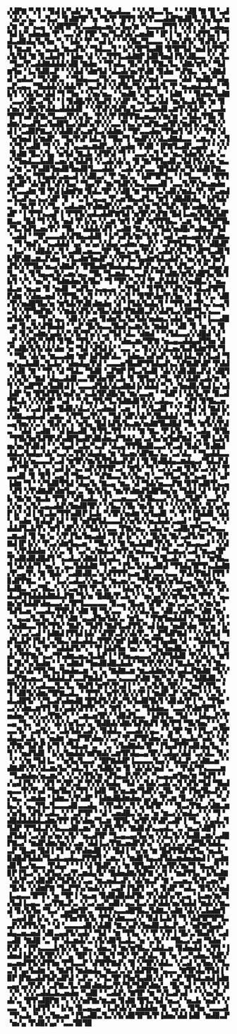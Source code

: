 ▞▟▛▇▝▚▜▝▝▉▟▐▞▚▟▞▝▆▝▊▝▅▃▟▃▃▝▝▞▄▜▃▃▜▃▝▝▝▟█▝▇▝█▝▃▟▝▟▞▃▚▃▝▃▜▃▞▝▊▟▇▜▛▝▅▝▜▞▛▝█▜▜▝▛▞▛▃▃▟▟▛▇▟▉▜▃▜▄▜▄▞▅▞▆▝▚▞▚▃▄▝▞▟█▜▛▜▞▃▃▟▄▃▅▞▃▜▄▞▆▝▚▃▃▃▛▜▜▝▞▟▚▝▟▝▃▟▄▃▜▟▐▞▚▟▅▟▅▝▛▝▃▃▚▛▐▜▛▝▅▞▜▃▛▟▞▃▅▟▇▝▐▛▐▝▅▝▞▝▟▜▜▃▜▝▜▟▃▟▉▟▄▜▄▜▅▝▚▝▐▟▞▝▛▝▚▟▐▞▝▝▚▜▙▞▜▃▃▃▝▞▅▞▟▜▞▝▊▟▜▞▃▞▜▝▆▃▆▝▃▝▄▃▙▝▆▃▟▜▞▝▜▟▃▃▜▝▐▞▚▜▛▜▄▟█▝▉▜▛▜▟▝▅▟▐▞▛▜▞▞▙▜▟▝▇▝▊▃▙▟▜▝▐▟▅▝▟▝▞▃▜▜▜▃▟▟▇▛▐▟▉▜▅▟▐▜▞▟█▃▃▝▞▃▜▃▝▜▄▞▛▃▟▟▇▟▟▟▞▟█▝▇▟▅▝▝▜▚▟▃▝▉▞▚▜▝▛▇▃▜▃▝▟▇▞▆▜▞▝▜▟▆▜▅▝▐▃▜▟▉▃▛▝▝▞▟▟▝▟▆▜▟▝▟▃▟▞▅▞▛▟▉▝▉▟▅▝▚▛▇▃▝▃▝▟▇▟▟▝▄▟▃▞▝▜▞▟▛▃▝▝▜▟▄▃▃▞▜▞▃▝█▜▜▃▛▞▅▟▝▃▃▃▝▟▟▝▅▟█▞▚▟▄▃▛▃▄▃▝▜▙▟▟▞▞▟▟▞▛▝▄▃▛▟▝▞▟▜▙▞▜▞▄▟▟▞▙▝▛▝▅▃▅▟▃▟▄▞▝▜▙▜▝▞▟▞▙▞▟▟▝▜▝▜▅▝▝▞▅▞▅▃▝▝▅▟▇▝▄▜▃▝▄▝▐▟▇▝▝▝▉▟▅▞▙▟▇▝▃▃▞▟▛▃▞▜▞▝▐▝▉▟█▞▛▞▙▟▜▝▞▟▛▝▚▃▜▃▞▟▟▝▆▞▙▃▙▜▙▝▆▝▉▞▅▞▞▟▇▞▛▟▟▃▟▟▟▟▊▝▝▞▛▟▚▜▟▜▄▜▃▞▃▟▆▟▊▃▆▜▚▜▟▞▚▝▃▃▙▜▛▜▚▟▚▛▇▞▜▃▃▞▛▞▄▜▃▝▛▞▞▛▐▜▛▛▇▃▅▃▞▞▆▞▆▝▃▜▟▃▜▜▙▝▊▟▆▞▄▃▟▜▃▞▙▟█▜▃▞▟▟▚▞▛▞▞▃▃▜▚▃▚▞▅▛▇▃▅▜▛▞▆▟▜▞▃▞▜▞▞▟▐▝▃▟▉▛▇▃▞▞▟▟▉▟▚▃▆▜▃▞▟▟▆▞▝▜▛▃▃▟▅▞▜▜▅▜▝▟▝▞▝▛▇▝▟▝▅▜▅▟▐▞▆▟▛▃▝▜▄▜▚▛▐▟▃▜▝▜▙▞▜▝▅▟▛▞▞▟▃▟▇▟▃▃▝▃▆▃▚▝▃▜▝▞▜▞▃▟▉▝▜▝▞▃▜▝▄▃▅▃▆▟▛▃▞▞▄▟▅▝▛▟▉▝▐▛▇▜▃▟▛▃▄▟▞▝▝▞▞▝▊▟▇▝█▃▚▜▄▝▅▜▟▝▇▃▙▝▟▜▛▟▝▜▝▝▃▃▞▃▜▝▅▝▅▃▜▟▅▜▞▃▙▝▃▝▞▜▅▟▃▃▙▟▊▃▅▞▄▜▟▟▜▝▞▃▟▞▟▞▄▝█▝▇▞▜▜▄▟▊▃▜▟▐▜▞▞▅▝▅▃▚▞▆▝▃▜▚▟▉▜▅▟▉▜▅▟▉▜▃▃▟▟▞▝▃▟▞▃▛▃▃▝█▜▟▟▚▞▜▞▟▟▊▛▇▃▃▞▆▞▄▝▜▜▄▟▞▃▅▃▟▝▞▟▉▃▞▝▛▝▆▞▃▝▐▟▛▜▛▜▃▝▐▝▜▃▃▝▚▝█▜▜▟▚▟▛▝▟▞▆▜▝▟▚▜▄▞▝▜▄▞▛▝▆▞▜▟▛▞▙▃▚▃▃▟▊▝▃▃▜▞▛▞▆▃▅▟▅▞▛▃▃▟▆▝█▝▛▟▐▟▆▛▇▝▉▟▃▜▛▝▞▟█▝▆▝▜▜▜▃▚▟▊▞▆▟▃▜▚▝▛▃▅▟▃▜▃▟▚▃▚▃▞▟▛▝▊▝▝▃▜▝▄▃▄▝▛▃▅▜▙▃▟▜▃▝▆▜▝▟█▟▉▟▄▝▐▟▜▟▞▃▝▝▇▞▛▝▞▞▜▃▝▃▟▃▅▞▛▟▆▟▛▞▞▃▅▞▚▞▆▝▜▞▜▟▚▝█▞▄▟▆▞▟▃▝▟▛▝▐▝▛▜▚▃▄▛▐▝▛▜▜▞▄▟▃▟▟▛▇▜▟▝▅▜▛▞▚▛▇▝█▟▐▃▅▞▙▜▙▜▟▛▇▃▄▝█▟▝▜▝▞▙▝▅▟▝▛▐▞▅▝▞▃▆▝▆▜▝▟▛▝▆▜▜▜▙▃▝▃▆▝▜▝▜▟▛▜▙▞▜▃▜▟▜▃▅▞▛▞▝▜▙▝▝▟▟▟▞▟▜▝▃▟▇▝▇▃▚▝▞▜▟▞▅▟█▞▚▟▇▃▛▜▟▝▃▟▟▝▝▜▛▃▃▃▟▞▟▜▙▃▟▟▊▝▐▞▚▟▜▞▆▞▜▞▛▝▄▟▝▃▅▃▄▟▞▟▚▟▆▃▃▝▜▝▆▟▚▝▚▃▟▟▟▝▄▞▚▞▄▞▞▟▄▞▃▟▅▞▄▃▛▞▝▃▛▜▜▟▄▃▜▞▝▟█▟▛▝▐▃▞▝▝▟█▟▞▃▜▝▃▟▊▃▅▃▃▜▛▝█▃▚▃▅▝▛▟▝▃▟▟▚▜▃▜▝▟▛▜▃▟▊▜▙▜▛▟▉▃▆▃▛▟▅▝▚▜▃▟▆▜▅▟▛▝▞▞▛▜▃▜▄▟▆▜▟▃▟▟▚▝▅▞▄▜▃▜▅▜▟▜▞▞▛▜▙▞▅▃▞▟▇▟▚▝█▜▙▟▆▜▙▟▄▟▄▃▛▟▚▃▚▞▙▝▟▜▃▞▝▞▚▟▄▞▄▜▃▝▚▝▊▜▄▃▄▜▞▃▅▞▄▃▝▜▙▝▜▃▆▟▃▝▄▃▛▞▝▜▚▟▇▞▆▜▞▟█▜▄▜▙▜▙▜▝▞▚▝▅▞▚▝▜▟▆▟▅▞▙▜▙▞▝▜▝▜▛▞▚▞▟▝▛▃▛▟▟▟▝▞▅▟█▃▚▝▅▃▟▃▅▝▅▃▅▝▉▝▅▟▊▝▚▟▜▃▚▃▄▃▄▝▃▜▜▟▝▝▊▜▜▞▝▟▜▞▆▝▟▃▟▜▛▜▛▟▆▝▞▟▅▃▅▟▝▞▛▜▙▝▄▜▝▝▝▞▝▞▄▜▝▝▉▜▛▟▅▜▚▜▅▝▞▝█▝▞▃▝▟▉▞▛▞▅▟█▜▙▞▅▝▆▜▟▞▛▟▊▟▆▟▅▝▟▝▐▜▟▞▙▟▄▜▝▝▜▜▚▟▝▜▚▃▚▃▄▜▃▜▝▞▛▜▅▛▇▞▝▞▆▟▞▟▜▞▄▜▙▞▟▟▞▛▇▟▉▃▛▞▟▟▜▃▞▟█▜▜▃▚▃▃▝▅▜▟▞▛▃▝▜▚▞▄▃▝▟▊▞▞▃▅▝▊▟▅▜▃▜▄▜▟▞▅▟▅▃▚▟▟▝▅▞▜▝▐▃▃▟█▃▆▝▊▃▜▞▟▜▙▟▟▝▝▃▛▝█▞▙▃▃▜▙▟▚▃▆▞▙▝▆▟▟▝▝▟▊▝▊▝▅▝▄▝▉▝▚▝▊▞▚▟▆▞▄▟▞▞▚▜▞▜▚▞▞▃▞▜▟▝▟▃▝▟▆▟▝▝▚▜▟▃▃▞▞▟█▟▝▟▝▃▛▝▞▟▜▞▚▜▜▝▊▜▙▝▜▜▞▃▚▞▚▝▝▟▅▃▆▞▜▛▇▝▅▃▄▃▟▟▄▟▜▜▅▝▟▞▚▟█▞▙▜▞▟▞▟▅▝▅▝▜▟▝▟▜▟▐▞▝▃▃▝▃▝▊▞▞▞▟▃▅▞▙▟▜▟▆▜▜▞▜▝▝▜▙▝▟▞▅▝▆▃▃▟▆▝▆▛▐▟▜▟▛▟▃▝▐▟▅▃▚▟▚▟▚▝▟▟▐▟▃▜▚▜▃▟▝▜▅▞▄▃▙▟▊▃▜▃▙▞▝▟▅▟▄▞▛▟▝▃▃▃▅▜▙▟▛▜▜▟▄▟▚▃▚▛▇▟▛▟▛▝▛▟▟▝▐▟▊▝▇▝▝▜▚▝▟▝▜▟▃▝▜▟▉▝▃▛▇▛▐▜▃▞▙▟▊▝▟▞▞▟▊▟▉▃▛▟▝▟█▜▞▞▄▜▞▝▇▟▝▟▄▃▟▟▊▃▃▜▛▟▅▜▛▃▙▝▊▝█▜▄▞▞▜▄▝▛▞▟▟▛▃▟▞▆▝▚▜▝▞▚▟▛▜▚▞▙▟▊▟▐▝▃▃▃▟▜▟▞▟▃▟▇▟▐▞▟▟▟▝▚▝▃▜▅▟▉▞▙▟▐▃▚▟▐▟▛▝▆▝█▜▟▜▜▞▅▟▚▞▚▃▙▜▛▟█▞▆▝▆▞▃▃▅▝▝▜▟▛▐▝▟▞▙▞▛▝▉▃▟▜▜▃▙▝▞▞▛▟▛▝▚▟▝▝▚▜▃▜▜▞▜▃▜▟▇▟▊▜▞▞▃▟▄▃▝▃▝▟▜▝▉▜▙▃▅▟▆▞▝▞▃▟▐▟▇▝█▟▉▞▟▃▞▞▃▟▅▟▝▃▅▝▐▝▚▜▃▟▊▝▝▞▝▜▟▝▟▝▇▟▐▞▞▟▇▃▄▟▃▟▝▃▆▃▝▞▛▜▃▞▛▞▄▝▜▟▝▟▛▞▟▞▚▜▙▟▟▟▝▞▜▝▝▝▄▜▚▞▝▃▄▜▅▞▞▃▚▝▉▟▚▞▚▝▅▜▄▝█▟▐▟▜▞▙▃▆▞▅▟▇▜▙▟█▟▝▜▙▝▆▜▞▞▛▟▃▝▝▟▟▝▃▟▇▝▝▟▐▟▃▟▊▝▊▜▜▃▜▜▝▝▝▝▇▝▇▃▝▛▐▞▙▝▃▝▃▟▄▝▉▜▙▝▜▜▙▜▅▜▟▜▛▟▚▟█▜▄▟▛▟▉▟▅▃▛▜▟▞▄▞▃▞▙▞▅▜▅▛▇▟▝▃▜▛▐▃▙▜▅▞▅▞▛▟▊▟▝▝▃▜▄▟▝▃▙▞▚▃▛▝▟▃▄▜▜▜▙▟▉▃▃▞▛▃▟▝▉▟▞▝▊▟▇▟▟▟▃▞▙▟▄▞▟▞▚▃▞▃▜▜▞▟▄▟▄▝▆▝▟▃▅▞▟▛▇▃▚▃▝▃▞▟▃▝▝▜▄▟▟▃▃▝▛▟▐▞▅▃▃▃▛▃▟▝▆▜▛▞▆▞▙▜▜▟▄▟▚▛▐▝█▝▉▟█▟▄▃▆▟▄▃▞▜▟▃▛▟▆▜▝▜▚▞▚▝▄▝▄▟▐▞▚▃▚▟▚▜▜▜▛▃▞▝▇▜▞▝▜▝▃▞▞▃▆▝▊▜▞▃▞▟▞▝▛▃▃▟▊▝▊▝▉▜▝▃▄▜▝▜▅▃▞▝▚▛▇▃▃▜▞▞▙▃▜▝▃▃▜▜▃▞▜▞▚▃▅▝▐▝▄▛▐▟▆▝▜▝▝▞▜▟▉▜▜▟▝▟▄▞▙▝▇▃▄▝▆▃▝▟▝▜▟▞▅▃▃▛▇▝▉▜▚▟▉▜▚▃▄▝▟▜▝▞▛▟▇▟▛▟▆▜▄▞▃▝▇▞▙▜▄▝▆▞▛▟▆▟▜▟█▜▅▞▅▝▜▟▟▝▟▝▝▛▐▞▙▝▇▞▆▝▆▃▙▝▛▜▞▝▟▜▃▟▃▝▟▝▃▃▅▃▃▞▙▜▙▃▃▞▚▜▃▞▜▟▛▝▃▃▛▞▞▞▅▝▄▜▞▃▄▃▟▟▚▜▅▟▉▜▛▞▝▞▙▃▚▜▙▝▆▞▙▝▟▝▝▞▞▞▙▜▞▃▜▞▄▞▛▛▐▞▝▟▐▝▊▃▙▞▜▜▚▟▊▛▐▃▙▝▚▜▛▞▅▟▆▝▅▜▄▟▊▝▚▝▛▝▐▜▟▟▊▝▟▟▚▝▚▟▅▝▊▟▄▛▐▟▝▝█▝▅▛▇▜▟▃▃▃▛▞▅▜▞▞▅▃▙▟▞▃▄▟▝▝▛▃▃▝▚▝▞▟▟▟▜▃▙▜▚▝▆▜▝▟▛▞▞▞▜▟▞▞▃▃▝▛▇▞▅▃▝▃▙▞▅▝▃▟█▞▛▜▄▞▆▃▃▃▆▃▟▝█▝▆▝▄▝▞▛▐▜▄▜▅▃▟▟▝▜▚▛▐▞▚▝▞▝█▞▆▝▇▞▃▟▜▞▆▝▚▝▊▛▇▟▐▛▐▞▞▝▛▃▞▟▆▜▄▃▅▝▝▜▙▞▞▝▇▝▆▃▙▟█▝▛▞▙▝▃▞▆▃▄▃▟▝▝▞▟▃▝▞▛▟▟▟▅▝▞▞▃▝▊▝▃▞▚▞▆▟▃▞▆▜▚▞▅▟▃▃▜▝▜▃▆▃▞▃▟▝▆▃▄▜▛▜▚▟▉▟▉▟█▟▜▝▚▃▟▃▞▟▇▟▐▞▄▟▃▝▐▜▅▝▝▝▇▝█▃▟▞▝▃▃▜▝▝▆▜▙▃▜▝▟▞▟▞▜▝▅▞▃▝▄▃▜▟▟▟▇▝▜▝▃▝▐▜▃▜▞▟▃▟▉▟▝▜▜▟▄▜▛▜▚▃▙▟▇▞▛▃▄▜▚▝▇▝█▟▞▝▃▟▉▟▉▃▚▞▟▜▜▜▚▃▅▝█▞▃▃▚▃▃▝▛▟▞▛▇▟▐▜▜▝▊▟▛▛▇▃▝▝▃▝▐▃▞▃▟▃▞▞▅▃▛▝▆▃▅▞▃▝▜▜▟▜▟▞▅▜▟▃▄▝▆▞▟▞▆▃▙▟█▃▝▃▞▜▙▃▚▝▞▃▄▜▜▝▛▃▜▞▝▝▐▟▄▜▚▝▅▝▊▞▞▃▄▞▆▜▞▜▞▃▝▟▚▟▃▟▜▜▟▟▟▟▇▟▃▛▇▝▜▞▅▝█▟█▞▛▃▙▝▞▝▅▞▄▞▛▞▆▜▅▞▆▝▛▜▚▝▄▃▆▞▅▜▟▟▛▟▅▃▃▞▃▜▛▜▃▃▃▃▃▝▉▃▄▝█▃▅▝▟▜▛▝▅▞▃▞▃▞▚▞▆▞▆▝▜▟▜▃▅▝▃▃▟▃▜▜▛▟▝▟▇▝█▝▜▞▃▃▝▝▞▞▟▃▜▃▝▟▉▃▚▟▆▞▝▟▇▝▆▞▃▝▄▃▄▜▃▜▄▝▞▜▝▟▇▝▄▃▟▜▅▜▟▞▃▝▆▜▃▝▝▛▇▜▅▟▟▟▝▞▜▟▟▟▝▟▝▞▅▟▇▃▃▜▜▞▜▜▞▝▇▟▚▝▜▟▜▝▇▟▜▃▟▜▜▞▚▟▐▟▄▝▅▟▛▟▅▝▜▞▅▝▐▞▝▞▞▃▞▃▟▝▐▟▇▟▐▜▜▟▐▟▞▝▟▜▛▃▛▞▟▞▛▃▝▃▛▜▟▛▇▟▝▝▞▞▆▜▟▝▜▟▜▃▙▛▐▜▟▝▃▜▙▃▚▟▃▟▟▃▜▜▛▞▆▛▐▟▊▞▆▞▜▜▄▟▆▝▟▝▝▜▟▟▅▝▄▃▚▝█▞▞▝▅▝▛▝▚▟▟▟▜▞▚▝▝▛▐▟▟▜▅▝▅▞▃▝▞▜▄▜▅▟█▃▚▝▃▛▐▝▜▝▟▟▞▝▛▛▇▞▚▃▞▜▚▟▆▃▅▃▜▃▙▛▐▝▐▜▅▃▄▃▃▞▛▞▛▜▟▟▊▝▛▞▟▞▄▝▆▜▙▝▉▞▚▞▙▟▆▝▝▃▚▟▇▟▝▜▅▟▉▟█▃▙▟▞▝▜▞▛▞▛▞▟▝▇▃▙▞▛▃▜▝▇▃▙▟▚▞▟▞▜▜▞▜▃▜▅▟▅▃▆▝▄▝▄▝▇▟▇▃▆▝▆▃▟▟▆▞▆▞▄▟▃▛▇▟▇▝▜▞▞▃▞▛▇▃▅▃▞▜▟▟▟▃▛▃▃▛▇▟▟▝▃▃▚▃▃▃▛▟▇▝▇▞▚▞▃▜▚▃▜▟█▟▉▃▚▜▜▞▟▝▞▃▟▃▃▜▃▜▃▝▇▟▜▝▆▜▚▜▚▟▐▝▝▃▚▞▙▜▄▜▛▞▃▝▅▟▚▜▜▃▝▜▝▟▉▜▞▟▆▞▜▛▇▃▟▃▝▝▛▜▚▝▅▜▚▜▞▞▞▛▐▝▆▟▛▃▛▝▅▜▅▞▝▞▃▜▞▟▃▟█▜▞▝▞▜▃▟▚▟▅▟█▝█▜▟▜▞▟▚▞▜▞▙▟▉▜▙▜▝▟▊▟▞▛▐▝▚▝▜▜▅▝▃▞▞▟▆▃▆▜▜▝▊▞▄▟▞▟▜▜▚▝▚▝▇▜▝▃▝▃▝▜▟▟▅▃▝▃▃▞▛▟▆▜▛▜▝▃▅▟▅▞▚▞▞▃▞▛▇▞▚▝▝▃▆▃▅▜▛▞▝▟▉▟▜▃▃▝▐▟▜▜▃▝▜▟▝▝▐▟▄▃▛▞▛▃▄▝▜▃▝▟▝▞▝▟▞▞▅▜▃▞▄▝█▟█▟▞▟▇▞▙▛▇▟▜▝█▞▛▜▝▜▙▜▅▞▝▝▄▞▃▃▜▞▝▃▅▜▞▃▝▃▙▜▟▞▃▟▚▝▉▟▟▃▝▃▃▟▞▞▄▃▝▝▄▜▛▝▇▝▐▜▃▞▚▜▛▟▄▃▛▃▙▝▄▝▅▟▆▝▄▃▛▜▛▟▅▞▞▃▞▝▛▃▛▜▛▟▅▞▃▜▄▞▄▃▙▞▚▟▞▝▟▞▞▛▇▞▜▟▚▛▐▞▜▝▞▜▟▃▅▝▃▝▝▃▝▞▙▟▇▟▄▜▛▝▐▜▄▟▜▜▚▟▊▟▄▜▄▝▝▜▝▝▅▟▜▟▊▝▐▞▄▜▅▟▟▞▆▛▇▟▞▃▆▜▛▟▄▃▄▜▛▞▃▟▄▞▟▟▝▃▞▟▃▝▊▞▝▞▝▞▆▝▜▟▐▃▝▝▅▜▄▜▃▃▞▝█▛▇▟▟▛▐▃▃▃▃▜▄▞▞▜▟▃▛▃▞▟▇▃▅▝▝▟▇▟▛▞▛▞▟▃▆▞▙▞▚▟▃▜▝▃▜▟█▞▅▝▉▝▟▞▟▞▅▟▝▃▝▝▛▟▞▜▚▃▃▃▆▝▜▃▆▟▅▞▅▃▆▞▚▝▞▃▚▜▜▞▆▝▟▜▄▃▛▞▛▞▚▝▚▃▄▃▆▜▅▞▆▝▜▟▜▝▝▞▄▟▐▜▞▝▝▟▜▝▚▜▛▃▛▝▛▞▛▞▙▟▄▝▜▟▝▃▜▟▞▃▟▞▃▜▝▟▜▞▜▟▝▜▙▟▄▃▃▜▚▜▚▟▝▜▅▜▙▞▞▜▜▝▐▟▉▝▜▞▅▃▆▞▜▟▛▞▃▜▙▝▚▛▐▜▅▜▙▃▛▞▚▞▅▃▝▃▆▟▅▝▐▟▆▃▚▜▚▟▛▝▐▟▆▟█▟▆▟▅▞▄▞▄▝▛▃▆▝▉▃▞▞▛▝▃▝▚▞▙▃▚▝▄▃▜▜▃▜▃▃▃▟▊▃▃▟▄▝▚▜▚▟▞▃▜▝▄▜▟▜▛▝▝▝▉▃▞▛▇▃▞▟▇▃▆▞▅▜▄▝▟▜▞▃▟▃▝▞▝▃▛▜▛▝▝▟▝▃▅▟█▃▚▞▃▝▅▝▆▃▞▞▅▟▃▞▝▞▝▜▝▟█▟▟▟▟▟▃▟▆▞▛▛▐▜▞▟▅▞▜▃▆▝█▜▙▝▅▜▛▞▛▟▛▃▟▛▐▝▜▃▝▞▄▟▃▜▜▟▛▝▛▜▟▃▛▞▙▃▃▟▉▃▆▞▚▞▟▜▞▜▚▝▇▟▊▟▚▃▄▟▃▝▃▝▅▃▞▟█▜▝▝▟▜▟▟▝▃▞▟▚▞▅▞▄▜▞▝▅▃▟▜▛▝▜▃▄▃▄▞▙▞▅▝▞▟▃▜▞▞▙▟▊▃▆▞▃▟█▛▇▃▞▝▆▟▛▟▆▞▆▞▞▃▅▝▟▟▐▃▞▛▇▃▅▟▛▟▚▞▝▞▄▞▞▃▞▃▛▜▙▜▟▟▃▃▛▝█▃▅▝█▟▐▝▜▝▚▞▛▟▅▟█▝▞▝█▟▐▝▚▞▅▝▆▝█▟▜▜▙▛▇▜▄▝▅▃▙▝▉▟█▟▜▟▟▞▜▃▟▃▄▟▄▃▛▛▇▜▝▃▆▃▚▝▆▟▊▜▄▃▟▜▟▃▆▟▅▟▅▟▐▝▄▟▆▟▊▜▃▞▆▃▃▝▛▟▄▞▝▝▐▝▟▝█▟▛▃▚▝▆▝█▜▄▟▞▞▅▜▛▞▆▞▜▝▆▃▄▜▝▝▊▛▐▜▃▞▚▝▟▜▄▞▃▞▛▃▆▟▄▜▞▝█▟▅▟▇▞▙▛▇▝▄▜▝▝▆▟▜▜▄▝▐▞▙▟▇▝▟▞▛▃▞▟▉▟▛▞▜▟▜▞▞▃▄▝▆▃▅▟▃▟▚▝▟▞▆▃▛▝▇▝▃▃▅▃▜▞▛▃▅▞▛▝█▞▙▝▞▟▆▛▇▝▜▃▛▜▚▞▅▟▞▞▝▃▄▛▐▜▟▜▝▝▄▝▊▟▛▝▚▟▃▝▉▜▞▞▅▟▐▃▄▃▃▜▛▜▚▝▅▝▜▛▐▝▅▃▅▝▉▟▉▟▉▟▟▜▙▝▛▞▟▟▚▞▛▃▄▝▐▃▅▞▆▞▜▞▙▟▐▃▄▃▝▃▞▛▇▃▛▃▝▞▃▞▃▞▚▟▊▞▄▃▜▃▞▃▛▟▟▞▅▞▙▟▟▝▆▟▞▞▆▃▟▝▊▞▙▜▅▝▜▃▞▝▄▟▆▜▛▃▝▜▜▜▚▃▃▟█▜▙▃▜▟▇▃▚▟▇▝▟▞▞▃▙▟▆▜▝▃▄▟▐▛▐▞▄▝▃▝▜▜▅▜▜▞▙▝▛▜▞▟▆▃▃▞▞▝▉▟▐▃▙▜▝▜▝▟▟▜▛▜▛▜▃▃▛▞▟▜▜▞▅▝▝▟▝▃▃▃▃▟▊▞▟▟▉▝▇▃▚▟▚▜▅▟▉▃▙▃▛▃▞▝▅▛▇▜▄▟▞▟▄▃▅▃▅▟▝▟▊▃▄▟▜▞▄▟▞▝▜▟▝▝▆▝▜▜▄▝▞▝▛▝▞▛▐▝█▞▃▜▙▟▜▝▃▟▃▟▊▝▇▟█▝▃▝▛▝▟▃▆▟▞▃▚▜▞▟▉▜▃▟▃▝▅▝▃▜▞▝▝▜▙▃▞▃▆▝▜▟▅▝▛▟▚▝▐▜▚▃▃▃▙▜▞▞▙▝▅▃▝▟▅▃▜▝▆▞▆▜▙▃▚▟▟▃▅▝▉▟▅▟▟▝▄▜▜▝▐▟▅▟▐▟▚▞▙▜▛▞▞▝▄▝█▛▐▝▞▜▄▜▝▜▞▝▛▃▛▟▃▝▊▝▅▝▃▞▚▟▅▃▜▟▛▞▄▃▅▟▜▜▞▟▜▜▅▝▛▜▃▃▛▝▟▜▛▛▇▟▚▝█▝▞▜▛▞▟▟▃▝▞▃▟▝▄▜▅▞▞▜▃▃▜▝▄▞▙▟▆▝▄▝▇▟▜▝▆▟▅▟▄▝▆▃▞▃▚▞▟▟▜▛▇▝▄▃▃▝▇▜▛▟▄▜▜▟▐▝▉▛▐▛▇▃▟▟▜▟▚▟▛▟▝▃▛▃▝▞▜▃▜▛▐▜▅▜▄▟▊▞▟▝▝▃▛▝█▜▟▃▆▟▐▟▆▃▄▞▄▞▛▟▚▝▃▛▇▃▜▃▚▟▊▟▆▟▄▞▛▞▜▞▜▟▛▟▆▞▃▝█▞▚▟▝▃▜▝▞▜▝▟▝▞▚▝▞▞▃▟▟▃▙▃▅▟▅▝▚▟█▝▝▃▟▟▚▝▇▜▛▝▆▝▚▜▃▟▚▟▝▝▝▞▅▞▙▞▟▞▃▝█▜▚▟█▛▇▝▚▝▞▞▅▛▇▞▆▃▆▝▊▟▇▝█▜▃▜▟▝▅▃▞▝▅▃▙▝▅▟▚▝▞▃▃▝▅▝▐▟▜▜▝▝▐▞▅▝▉▃▄▃▄▝▐▃▛▟▞▞▚▟▟▟▅▝▉▝▄▞▃▝▉▜▅▝▃▃▃▟▝▜▚▃▙▝▚▞▃▜▅▃▅▝▐▜▃▟▉▃▜▃▚▜▞▟▉▜▛▜▞▛▐▟▅▞▟▟▐▟▊▝▆▟▉▃▛▝▅▞▄▝▛▟▉▞▄▞▝▃▃▜▉▜▉
